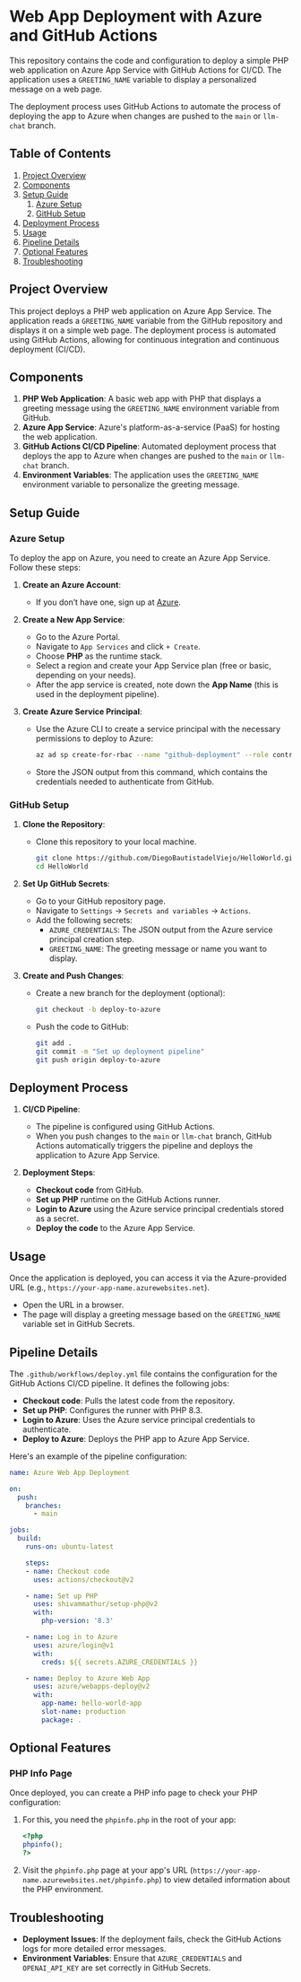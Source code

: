 # Web App Deployment with Azure and GitHub Actions

This repository contains the code and configuration to deploy a simple PHP web application on Azure App Service with GitHub Actions for CI/CD. The application uses a `GREETING_NAME` variable to display a personalized message on a web page. 

The deployment process uses GitHub Actions to automate the process of deploying the app to Azure when changes are pushed to the `main` or `llm-chat` branch.

## Table of Contents

1. [Project Overview](#project-overview)
2. [Components](#components)
3. [Setup Guide](#setup-guide)
    1. [Azure Setup](#azure-setup)
    2. [GitHub Setup](#github-setup)
4. [Deployment Process](#deployment-process)
5. [Usage](#usage)
6. [Pipeline Details](#pipeline-details)
7. [Optional Features](#optional-features)
8. [Troubleshooting](#troubleshooting)

## Project Overview

This project deploys a PHP web application on Azure App Service. The application reads a `GREETING_NAME` variable from the GitHub repository and displays it on a simple web page. The deployment process is automated using GitHub Actions, allowing for continuous integration and continuous deployment (CI/CD).

## Components

1. **PHP Web Application**: A basic web app with PHP that displays a greeting message using the `GREETING_NAME` environment variable from GitHub.
2. **Azure App Service**: Azure's platform-as-a-service (PaaS) for hosting the web application.
3. **GitHub Actions CI/CD Pipeline**: Automated deployment process that deploys the app to Azure when changes are pushed to the `main` or `llm-chat` branch.
4. **Environment Variables**: The application uses the `GREETING_NAME` environment variable to personalize the greeting message.

## Setup Guide

### Azure Setup

To deploy the app on Azure, you need to create an Azure App Service. Follow these steps:

1. **Create an Azure Account**:
   - If you don’t have one, sign up at [Azure](https://azure.microsoft.com/en-us/free/).
   
2. **Create a New App Service**:
   - Go to the Azure Portal.
   - Navigate to `App Services` and click `+ Create`.
   - Choose **PHP** as the runtime stack.
   - Select a region and create your App Service plan (free or basic, depending on your needs).
   - After the app service is created, note down the **App Name** (this is used in the deployment pipeline).

3. **Create Azure Service Principal**:
   - Use the Azure CLI to create a service principal with the necessary permissions to deploy to Azure:

     ```bash
     az ad sp create-for-rbac --name "github-deployment" --role contributor --scopes /subscriptions/YOUR_SUBSCRIPTION_ID --sdk-auth
     ```

   - Store the JSON output from this command, which contains the credentials needed to authenticate from GitHub.

### GitHub Setup

1. **Clone the Repository**:
   - Clone this repository to your local machine.

     ```bash
     git clone https://github.com/DiegoBautistadelViejo/HelloWorld.git
     cd HelloWorld
     ```

2. **Set Up GitHub Secrets**:
   - Go to your GitHub repository page.
   - Navigate to `Settings` -> `Secrets and variables` -> `Actions`.
   - Add the following secrets:
     - `AZURE_CREDENTIALS`: The JSON output from the Azure service principal creation step.
     - `GREETING_NAME`: The greeting message or name you want to display.

3. **Create and Push Changes**:
   - Create a new branch for the deployment (optional):
     
     ```bash
     git checkout -b deploy-to-azure
     ```

   - Push the code to GitHub:

     ```bash
     git add .
     git commit -m "Set up deployment pipeline"
     git push origin deploy-to-azure
     ```

## Deployment Process

1. **CI/CD Pipeline**:
   - The pipeline is configured using GitHub Actions.
   - When you push changes to the `main` or `llm-chat` branch, GitHub Actions automatically triggers the pipeline and deploys the application to Azure App Service.

2. **Deployment Steps**:
   - **Checkout code** from GitHub.
   - **Set up PHP** runtime on the GitHub Actions runner.
   - **Login to Azure** using the Azure service principal credentials stored as a secret.
   - **Deploy the code** to the Azure App Service.

## Usage

Once the application is deployed, you can access it via the Azure-provided URL (e.g., `https://your-app-name.azurewebsites.net`).

- Open the URL in a browser.
- The page will display a greeting message based on the `GREETING_NAME` variable set in GitHub Secrets.

## Pipeline Details

The `.github/workflows/deploy.yml` file contains the configuration for the GitHub Actions CI/CD pipeline. It defines the following jobs:

- **Checkout code**: Pulls the latest code from the repository.
- **Set up PHP**: Configures the runner with PHP 8.3.
- **Login to Azure**: Uses the Azure service principal credentials to authenticate.
- **Deploy to Azure**: Deploys the PHP app to Azure App Service.

Here's an example of the pipeline configuration:

```yaml
name: Azure Web App Deployment

on:
  push:
    branches:
      - main

jobs:
  build:
    runs-on: ubuntu-latest

    steps:
    - name: Checkout code
      uses: actions/checkout@v2

    - name: Set up PHP
      uses: shivammathur/setup-php@v2
      with:
        php-version: '8.3'

    - name: Log in to Azure
      uses: azure/login@v1
      with:
        creds: ${{ secrets.AZURE_CREDENTIALS }}

    - name: Deploy to Azure Web App
      uses: azure/webapps-deploy@v2
      with:
        app-name: hello-world-app
        slot-name: production
        package: .
```

## Optional Features

### PHP Info Page

Once deployed, you can create a PHP info page to check your PHP configuration:

1. For this, you need the `phpinfo.php` in the root of your app:

    ```php
    <?php
    phpinfo();
    ?>
    ```

2. Visit the `phpinfo.php` page at your app's URL (`https://your-app-name.azurewebsites.net/phpinfo.php`) to view detailed information about the PHP environment.

## Troubleshooting

- **Deployment Issues**: If the deployment fails, check the GitHub Actions logs for more detailed error messages.
- **Environment Variables**: Ensure that `AZURE_CREDENTIALS` and `OPENAI_API_KEY` are set correctly in GitHub Secrets.
